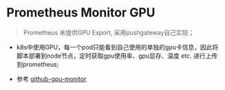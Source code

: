 # Prometheus Monitor GPU
> Prometheus 未提供GPU Export, 采用pushgateway自己实现；

* k8s中使用GPU，每一个pod只能看到自己使用的单独的gpu卡信息，因此将脚本部署到node节点，定时获取gpu使用率、gpu显存、温度 etc. 进行上传到prometheus;

* 参考 [github-gpu-monitor](https://github.com/duanyifei1937/gpu_monitor)